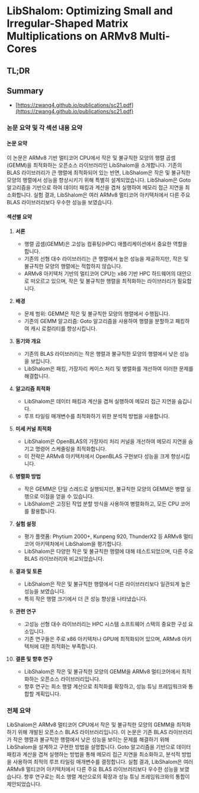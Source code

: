 # LibShalom: Optimizing Small and Irregular-Shaped Matrix Multiplications on ARMv8 Multi-Cores
## TL;DR
## Summary
- [https://zwang4.github.io/publications/sc21.pdf](https://zwang4.github.io/publications/sc21.pdf)

### 논문 요약 및 각 섹션 내용 요약

#### 논문 요약
이 논문은 ARMv8 기반 멀티코어 CPU에서 작은 및 불규칙한 모양의 행렬 곱셈(GEMM)을 최적화하는 오픈소스 라이브러리인 LibShalom을 소개합니다. 기존의 BLAS 라이브러리가 큰 행렬에 최적화되어 있는 반면, LibShalom은 작은 및 불규칙한 모양의 행렬에서 성능을 향상시키기 위해 특별히 설계되었습니다. LibShalom은 Goto 알고리즘을 기반으로 하여 데이터 패킹과 계산을 겹쳐 실행하여 메모리 접근 지연을 최소화합니다. 실험 결과, LibShalom은 여러 ARMv8 멀티코어 아키텍처에서 다른 주요 BLAS 라이브러리보다 우수한 성능을 보였습니다.

#### 섹션별 요약

1. **서론**
    - 행렬 곱셈(GEMM)은 고성능 컴퓨팅(HPC) 애플리케이션에서 중요한 역할을 합니다.
    - 기존의 선형 대수 라이브러리는 큰 행렬에서 높은 성능을 제공하지만, 작은 및 불규칙한 모양의 행렬에는 적합하지 않습니다.
    - ARMv8 아키텍처 기반의 멀티코어 CPU는 x86 기반 HPC 하드웨어의 대안으로 떠오르고 있으며, 작은 및 불규칙한 행렬을 최적화하는 라이브러리가 필요합니다.

2. **배경**
    - 문제 범위: GEMM은 작은 및 불규칙한 모양의 행렬에서 수행됩니다.
    - 기존의 GEMM 알고리즘: Goto 알고리즘을 사용하여 행렬을 분할하고 패킹하여 캐시 로컬리티를 향상시킵니다.

3. **동기와 개요**
    - 기존의 BLAS 라이브러리는 작은 행렬과 불규칙한 모양의 행렬에서 낮은 성능을 보입니다.
    - LibShalom은 패킹, 가장자리 케이스 처리 및 병렬화를 개선하여 이러한 문제를 해결합니다.

4. **알고리즘 최적화**
    - LibShalom은 데이터 패킹과 계산을 겹쳐 실행하여 메모리 접근 지연을 숨깁니다.
    - 루프 타일링 매개변수를 최적화하기 위한 분석적 방법을 사용합니다.

5. **미세 커널 최적화**
    - LibShalom은 OpenBLAS의 가장자리 처리 커널을 개선하여 메모리 지연을 숨기고 명령어 스케줄링을 최적화합니다.
    - 이 전략은 ARMv8 아키텍처에서 OpenBLAS 구현보다 성능을 크게 향상시킵니다.

6. **병렬화 방법**
    - 작은 GEMM은 단일 스레드로 실행되지만, 불규칙한 모양의 GEMM은 병렬 실행으로 이점을 얻을 수 있습니다.
    - LibShalom은 고정된 작업 분할 방식을 사용하여 병렬화하고, 모든 CPU 코어를 활용합니다.

7. **실험 설정**
    - 평가 플랫폼: Phytium 2000+, Kunpeng 920, ThunderX2 등 ARMv8 멀티코어 아키텍처에서 LibShalom을 평가합니다.
    - LibShalom은 다양한 작은 및 불규칙한 행렬에 대해 테스트되었으며, 다른 주요 BLAS 라이브러리와 비교되었습니다.

8. **결과 및 토론**
    - LibShalom은 작은 및 불규칙한 행렬에서 다른 라이브러리보다 일관되게 높은 성능을 보였습니다.
    - 특히 작은 행렬 크기에서 더 큰 성능 향상을 나타냈습니다.

9. **관련 연구**
    - 고성능 선형 대수 라이브러리는 HPC 시스템 소프트웨어 스택의 중요한 구성 요소입니다.
    - 기존 연구들은 주로 x86 아키텍처나 GPU에 최적화되어 있으며, ARMv8 아키텍처에 대한 최적화는 부족합니다.

10. **결론 및 향후 연구**
    - LibShalom은 작은 및 불규칙한 모양의 GEMM을 ARMv8 멀티코어에서 최적화하는 오픈소스 라이브러리입니다.
    - 향후 연구는 희소 행렬 계산으로 최적화를 확장하고, 성능 튜닝 프레임워크와 통합할 계획입니다.

### 전체 요약
LibShalom은 ARMv8 멀티코어 CPU에서 작은 및 불규칙한 모양의 GEMM을 최적화하기 위해 개발된 오픈소스 BLAS 라이브러리입니다. 이 논문은 기존 BLAS 라이브러리가 작은 행렬과 불규칙한 행렬에서 낮은 성능을 보이는 문제를 해결하기 위해 LibShalom을 설계하고 구현한 방법을 설명합니다. Goto 알고리즘을 기반으로 데이터 패킹과 계산을 겹쳐 실행하는 방법을 통해 메모리 접근 지연을 최소화하고, 분석적 방법을 사용하여 최적의 루프 타일링 매개변수를 결정합니다. 실험 결과, LibShalom은 여러 ARMv8 멀티코어 아키텍처에서 다른 주요 BLAS 라이브러리보다 우수한 성능을 보였습니다. 향후 연구로는 희소 행렬 계산으로의 확장과 성능 튜닝 프레임워크와의 통합이 제안되었습니다.